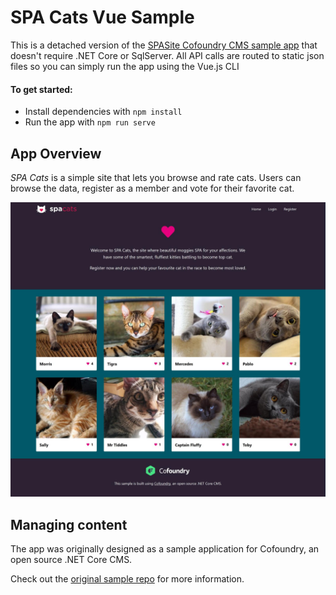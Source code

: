# SPA Cats Vue Sample

This is a detached version of the [SPASite Cofoundry CMS sample app](https://github.com/HeyJoel/Cofoundry.Samples.SPASite/tree/feature/vue) that doesn't require .NET Core or SqlServer. All API calls are routed to static json files so you can simply run the app using the Vue.js CLI

#### To get started:

- Install dependencies with `npm install`
- Run the app with `npm run serve`

## App Overview

*SPA Cats* is a simple site that lets you browse and rate cats. Users can browse the data, register as a member and vote for their favorite cat.

![SPA Cats Homepage](readme/Homepage.jpg)

## Managing content

The app was originally designed as a sample application for Cofoundry, an open source .NET Core CMS. 

Check out the [original sample repo](https://github.com/HeyJoel/Cofoundry.Samples.SPASite/tree/feature/vue) for more information.


